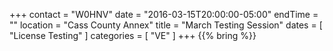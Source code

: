 +++
contact = "W0HNV"
date = "2016-03-15T20:00:00-05:00"
endTime = ""
location = "Cass County Annex"
title = "March Testing Session"
dates = [ "License Testing" ]
categories = [ "VE" ]
+++
{{% bring %}}

